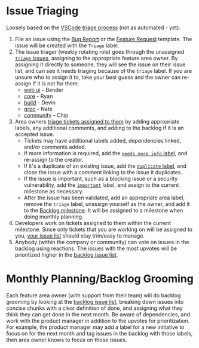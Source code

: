# Issue Triaging

Loosely based on the [VSCode triage process](https://github.com/microsoft/vscode/wiki/Issues-Triaging) (not as automated - yet).

1. File an issue using the [Bug Report](https://github.com/deephaven/core/issues/new?assignees=&labels=bug%2C+triage&template=bug_report.md) or the [Feature Request](https://github.com/deephaven/core/issues/new?assignees=&labels=feature+request%2C+triage&template=feature_request.md) template. The issue will be created with the `Triage` label.
2. The issue triager (weekly rotating role) goes through the unassigned [`triage` issues](https://github.com/deephaven/core/labels/triage), assigning to the appropriate feature area owner. By assigning it directly to someone, they will see the issue on their issue list, and can see it needs triaging because of the `triage` label. If you are unsure who to assign it to, take your best guess and the owner can re-assign if it is not for them:
     - [web ui](https://github.com/deephaven/core/issues?q=is%3Aopen+is%3Aissue+no%3Amilestone+label%3A%22web+ui%22) - Bender
     - [core](https://github.com/deephaven/core/issues?q=is%3Aopen+is%3Aissue+no%3Amilestone+label%3Acore+) - Ryan
     - [build](https://github.com/deephaven/core/issues?q=is%3Aopen+is%3Aissue+no%3Amilestone+label%3Abuild+) - Devin
     - [grpc](https://github.com/deephaven/core/issues?q=is%3Aopen+is%3Aissue+no%3Amilestone+label%3Agrpc+) - Nate
     - [community](https://github.com/deephaven/core/issues?q=is%3Aopen+is%3Aissue+no%3Amilestone+label%3Acommunity) - Chip
3. Area owners [triage tickets assigned to them](https://github.com/deephaven/core/issues?q=is%3Aopen+label%3Atriage+assignee%3A%40me+) by adding appropriate labels, any additional comments, and adding to the backlog if it is an accepted issue.
   - Tickets may have additional labels added, dependencies linked, and/or comments added.
   - If more information is required, add the [`needs more info` label](https://github.com/deephaven/core/labels/needs%20more%20info), and re-assign to the creator.
   - If it's a duplicate of an existing issue, add the [`duplicate` label](https://github.com/deephaven/core/labels/duplicate), and close the issue with a comment linking to the issue it duplicates.
   - If the issue is important, such as a blocking issue or a security vulnerability, add the [`important`](https://github.com/deephaven/core/labels/important) label, and assign to the current milestone as necessary.
   - After the issue has been validated, add an appropriate area label, remove the `triage` label, unassign yourself as the owner, and add it to the [Backlog milestone](https://github.com/deephaven/core/milestone/11). It will be assigned to a milestone when doing monthly planning.
4. Developers work on tickets assigned to them within the current milestone. Since only tickets that you are working on will be assigned to you, [your issue list](https://github.com/deephaven/core/issues/assigned/@me) should stay trim/easy to manage.
5. Anybody (within the company or community) can vote on issues in the backlog using reactions. The issues with the most upvotes will be prioritized higher in the [backlog issue list](https://github.com/deephaven/core/issues?q=is%3Aopen+milestone%3ABacklog+sort%3Areactions-%2B1-desc).

# Monthly Planning/Backlog Grooming

Each feature area owner (with support from their team) will do backlog grooming by looking at the [backlog issue list](https://github.com/deephaven/core/issues?q=is%3Aopen+milestone%3ABacklog+sort%3Areactions-%2B1-desc), breaking down issues into concise chunks with a clear definition of done, and assigning what they think they can get done in the next month. Be aware of dependencies, and work with the product manager in addition to the upvotes for prioritization. For example, the product manager may add a label for a new initiative to focus on for the next month and tag issues in the backlog with those labels, then area owner knows to focus on those issues.
